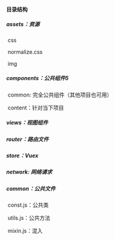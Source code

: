#### 目录结构

##### assets：资源

​	css

​		normalize.css

​	img

##### components：公共组件5

​	common: 完全公共组件（其他项目也可用）

​	content：针对当下项目

##### views：视图组件

##### router：路由文件

##### store：Vuex

##### network: 网络请求

##### common：公共文件

​	const.js：公共类

​	utils.js：公共方法

​	mixin.js：混入